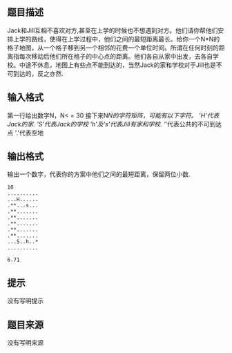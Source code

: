 


## 题目描述
Jack和Jill互相不喜欢对方,甚至在上学的时候也不想遇到对方。他们请你帮他们安排上学的路线，使得在上学过程中，他们之间的最短距离最长。给你一个N*N的格子地图，从一个格子移到另一个相邻的花费一个单位时间。所谓在任何时刻的距离指每次移动后他们所在格子的中心点的距离。他们各自从家中出发，去各自学校。中途不休息，地图上有些点不能到达的，当然Jack的家和学校对于Jill也是不可到达的，反之亦然.
## 输入格式
第一行给出数字N，N< = 30 接下来N*N的字符矩阵，可能有以下字符。 'H'代表Jack的家. 'S'代表Jack的学校 'h'及's'代表Jill有家和学校. '*'代表公共的不可到达点 '.'代表空地
## 输出格式
输出一个数字，代表你的方案中他们之间的最短距离，保留两位小数.

```input1
10
..........
...H......
.**...s...
.**.......
.**.......
.**.......
.**.......
.**.......
...S..h..*
..........

```
```output1
6.71
```

## 提示
没有写明提示
## 题目来源
没有写明来源


